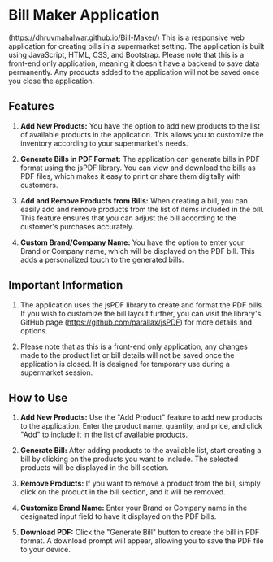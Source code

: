 **<h1>Bill Maker Application</h1>**(https://dhruvmahalwar.github.io/Bill-Maker/)
This is a responsive web application for creating bills in a supermarket setting. The application is built using JavaScript, HTML, CSS, and Bootstrap. Please note that this is a front-end only application, meaning it doesn't have a backend to save data permanently. Any products added to the application will not be saved once you close the application.

**<h2>Features</h2>**
1. **Add New Products:** You have the option to add new products to the list of available products in the application. This allows you to customize the inventory according to your supermarket's needs.

2. **Generate Bills in PDF Format:** The application can generate bills in PDF format using the jsPDF library. You can view and download the bills as PDF files, which makes it easy to print or share them digitally with customers.

3. A**dd and Remove Products from Bills:** When creating a bill, you can easily add and remove products from the list of items included in the bill. This feature ensures that you can adjust the bill according to the customer's purchases accurately.

4. **Custom Brand/Company Name:** You have the option to enter your Brand or Company name, which will be displayed on the PDF bill. This adds a personalized touch to the generated bills.

**<h2>Important Information</h2>**
1. The application uses the jsPDF library to create and format the PDF bills. If you wish to customize the bill layout further, you can visit the library's GitHub page (https://github.com/parallax/jsPDF) for more details and options.

2. Please note that as this is a front-end only application, any changes made to the product list or bill details will not be saved once the application is closed. It is designed for temporary use during a supermarket session.

**<h2>How to Use</h2>**
1. **Add New Products:** Use the "Add Product" feature to add new products to the application. Enter the product name, quantity, and price, and click "Add" to include it in the list of available products.

2. **Generate Bill:** After adding products to the available list, start creating a bill by clicking on the products you want to include. The selected products will be displayed in the bill section.

3. **Remove Products:** If you want to remove a product from the bill, simply click on the product in the bill section, and it will be removed.

4. **Customize Brand Name:** Enter your Brand or Company name in the designated input field to have it displayed on the PDF bills.

5. **Download PDF:** Click the "Generate Bill" button to create the bill in PDF format. A download prompt will appear, allowing you to save the PDF file to your device.
